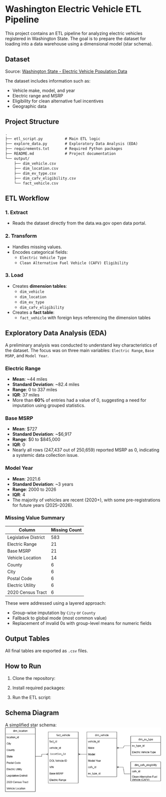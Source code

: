 # Washington Electric Vehicle ETL Pipeline

This project contains an ETL pipeline for analyzing electric vehicles registered in Washington State. The goal is to prepare the dataset for loading into a data warehouse using a dimensional model (star schema).

## Dataset

Source: [Washington State - Electric Vehicle Population Data](https://data.wa.gov/Transportation/Electric-Vehicle-Population-Data/f6w7-q2d2)

The dataset includes information such as:
- Vehicle make, model, and year
- Electric range and MSRP
- Eligibility for clean alternative fuel incentives
- Geographic data

## Project Structure

```plaintext
.
├── etl_script.py          # Main ETL logic
├── explore_data.py        # Exploratory Data Analysis (EDA)
├── requirements.txt       # Required Python packages
├── README.md              # Project documentation
└── output/
    ├── dim_vehicle.csv
    ├── dim_location.csv
    ├── dim_ev_type.csv
    ├── dim_cafv_eligibility.csv
    └── fact_vehicle.csv
```

## ETL Workflow

### 1. Extract
- Reads the dataset directly from the data.wa.gov open data portal.

### 2. Transform
- Handles missing values.
- Encodes categorical fields:
  - `Electric Vehicle Type`
  - `Clean Alternative Fuel Vehicle (CAFV) Eligibility`

### 3. Load
- Creates **dimension tables**:
  - `dim_vehicle`
  - `dim_location`
  - `dim_ev_type`
  - `dim_cafv_eligibility`
- Creates a **fact table**:
  - `fact_vehicle` with foreign keys referencing the dimension tables

## Exploratory Data Analysis (EDA)

A preliminary analysis was conducted to understand key characteristics of the dataset. The focus was on three main variables: `Electric Range`, `Base MSRP`, and `Model Year`.

### Electric Range
- **Mean**: ~44 miles  
- **Standard Deviation**: ~82.4 miles  
- **Range**: 0 to 337 miles  
- **IQR**: 37 miles  
- More than **60%** of entries had a value of 0, suggesting a need for imputation using grouped statistics.

### Base MSRP
- **Mean**: $727  
- **Standard Deviation**: ~$6,917  
- **Range**: $0 to $845,000  
- **IQR**: 0  
- Nearly all rows (247,437 out of 250,659) reported MSRP as 0, indicating a systemic data collection issue.

### Model Year
- **Mean**: 2021.6  
- **Standard Deviation**: ~3 years  
- **Range**: 2000 to 2026  
- **IQR**: 4  
- The majority of vehicles are recent (2020+), with some pre-registrations for future years (2025–2026).

### Missing Value Summary

| Column                  | Missing Count |
|-------------------------|----------------|
| Legislative District    | 583            |
| Electric Range          | 21             |
| Base MSRP               | 21             |
| Vehicle Location        | 14             |
| County                  | 6              |
| City                    | 6              |
| Postal Code             | 6              |
| Electric Utility        | 6              |
| 2020 Census Tract       | 6              |

These were addressed using a layered approach:
- Group-wise imputation by `City` or `County`
- Fallback to global mode (most common value)
- Replacement of invalid 0s with group-level means for numeric fields

## Output Tables

All final tables are exported as `.csv` files.

## How to Run

1. Clone the repository:

2. Install required packages:

3. Run the ETL script:

## Schema Diagram

A simplified star schema:
![ETL Diagram](schema.drawio.png)

